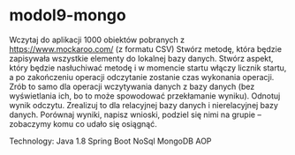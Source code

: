 # modol9-mongo


Wczytaj do aplikacji 1000 obiektów pobranych z https://www.mockaroo.com/ (z formatu CSV)
Stwórz metodę, która będzie zapisywała wszystkie elementy do lokalnej bazy danych.
Stwórz aspekt, który będzie nasłuchiwać metodę i w momencie startu włączy licznik startu, 
a po zakończeniu operacji odczytanie zostanie czas wykonania operacji.
Zrób to samo dla operacji wczytywania danych z bazy danych (bez wyświetlania ich,
 bo to może spowodować przekłamanie wyniku). Odnotuj wynik odczytu.
Zrealizuj to dla relacyjnej bazy danych i nierelacyjnej bazy danych. 
Porównaj wyniki, napisz wnioski, podziel się nimi na grupie – zobaczymy komu co udało się osiągnąć.

Technology:
Java 1.8
Spring Boot
NoSql MongoDB
AOP
